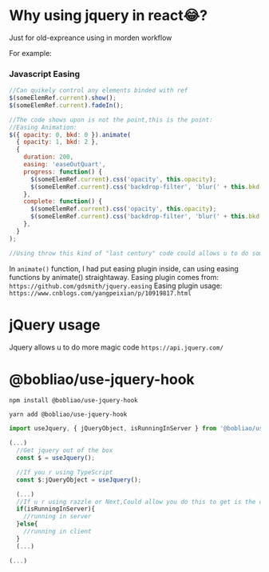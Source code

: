 # Why using jquery in react😂?

Just for old-expreance using in morden workflow

For example:

### Javascript Easing

```javascript
//Can quikely control any elements binded with ref
$(someElemRef.current).show();
$(someElemRef.current).fadeIn();

//The code shows upon is not the point,this is the point:
//Easing Animation:
$({ opacity: 0, bkd: 0 }).animate(
  { opacity: 1, bkd: 2 },
  {
    duration: 200,
    easing: 'easeOutQuart',
    progress: function() {
      $(someElemRef.current).css('opacity', this.opacity);
      $(someElemRef.current).css('backdrop-filter', 'blur(' + this.bkd + 'px)');
    },
    complete: function() {
      $(someElemRef.current).css('opacity', this.opacity);
      $(someElemRef.current).css('backdrop-filter', 'blur(' + this.bkd + 'px)');
    },
  }
);

//Using throw this kind of "last century" code could allows u to do some RELLY quike codeing
```

In `animate()` function, I had put easing plugin inside, can using easing functions by animate() straightaway.
Easing plugin comes from:
`https://github.com/gdsmith/jquery.easing`
Easing plugin usage:
`https://www.cnblogs.com/yangpeixian/p/10919817.html`

# jQuery usage

Jquery allows u to do more magic code
`https://api.jquery.com/`

# @bobliao/use-jquery-hook

`npm install @bobliao/use-jquery-hook`

`yarn add @bobliao/use-jquery-hook`

```javascript
import useJquery, { jQueryObject, isRunningInServer } from '@bobliao/use-jquery-hook';

(...)
  //Get jquery out of the box
  const $ = useJquery();

  //If you r using TypeScript
  const $:jQueryObject = useJquery();

  (...)
  //If u r using razzle or Next,Could allow you do this to get is the code running in server or client
  if(isRunningInServer){
    //running in server
  }else{
    //running in client
  }
  (...)

(...)

```
